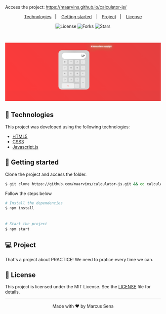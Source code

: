 <span> Access the project: https://maarvins.github.io/calculator-js/ </span>

<p align="center">
  <a href="#-technologies">Technologies</a>&nbsp;&nbsp;&nbsp;|&nbsp;&nbsp;&nbsp;
  <a href="#-layout">Getting started</a>&nbsp;&nbsp;&nbsp;|&nbsp;&nbsp;&nbsp;
  <a href="#-project">Project</a>&nbsp;&nbsp;&nbsp;|&nbsp;&nbsp;&nbsp;
  <a href="#-license">License</a>
</p>

<p align="center">
  <img  src="https://img.shields.io/static/v1?label=license&message=MIT&color=5965E0&labelColor=121214" alt="License">
  
  <img src="https://img.shields.io/github/forks/maarvins/Clone-instagram?label=forks&message=MIT&color=5965E0&labelColor=121214" alt="Forks">     

  <img src="https://img.shields.io/github/stars/maarvins/Clone-instagram?label=stars&message=MIT&color=5965E0&labelColor=121214" alt="Stars">
</p>

<br>

<p align="center">
  <img alt="calculator view" src="assets/calculator-js.png">
</p>

## 🧪 Technologies

This project was developed using the following technologies:

- [HTML5](https://html.spec.whatwg.org/multipage/)
- [CSS3](https://www.w3.org/Style/CSS/Overview.en.html)
- [Javascript.js](https://www.javascript.com/)


## 🚀 Getting started

Clone the project and access the folder.

```bash
$ git clone https://github.com/maarvins/calculator-js.git && cd calculator-js
```

Follow the steps below
```bash
# Install the dependencies
$ npm install


# Start the project
$ npm start
```

## 💻 Project

That's a project about PRACTICE! We need to pratice every time we can. 


## 📝 License

This project is licensed under the MIT License. See the [LICENSE](LICENSE.md) file for details.


---

<p align="center">Made with ❤️ by Marcus Sena</p>

